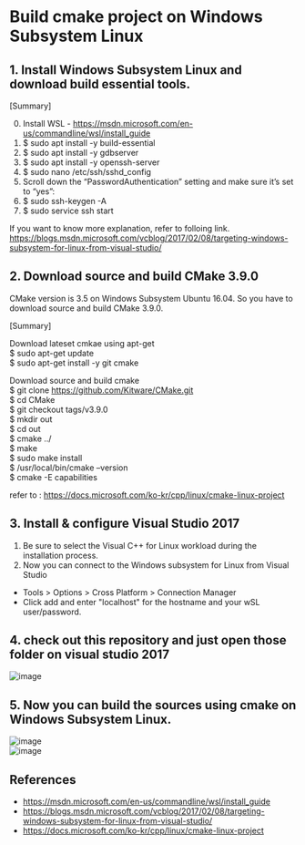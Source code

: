 # Build cmake project on Windows Subsystem Linux 

## 1. Install Windows Subsystem Linux and download build essential tools.

[Summary]

0. Install WSL - https://msdn.microsoft.com/en-us/commandline/wsl/install_guide
1. $ sudo apt install -y build-essential
2. $ sudo apt install -y gdbserver
3. $ sudo apt install -y openssh-server
4. $ sudo nano /etc/ssh/sshd_config
5. Scroll down the “PasswordAuthentication” setting and make sure it’s set to “yes”:
6. $ sudo ssh-keygen -A
7. $ sudo service ssh start

If you want to know more explanation, refer to folloing link.   
https://blogs.msdn.microsoft.com/vcblog/2017/02/08/targeting-windows-subsystem-for-linux-from-visual-studio/

## 2. Download source and build CMake 3.9.0
CMake version is 3.5 on Windows Subsystem Ubuntu 16.04. So you have to download source and build CMake 3.9.0.

[Summary]  

Download lateset cmkae using apt-get  
$ sudo apt-get update  
$ sudo apt-get install -y git cmake

Download source and build cmake  
$ git clone https://github.com/Kitware/CMake.git  
$ cd CMake  
$ git checkout tags/v3.9.0  
$ mkdir out  
$ cd out  
$ cmake ../  
$ make  
$ sudo make install  
$ /usr/local/bin/cmake –version  
$ cmake -E capabilities

refer to : https://docs.microsoft.com/ko-kr/cpp/linux/cmake-linux-project

## 3. Install & configure Visual Studio 2017
1. Be sure to select the Visual C++ for Linux workload during the installation  process.
2. Now you can connect to the Windows subsystem for Linux from Visual Studio
* Tools > Options > Cross Platform > Connection  Manager
* Click add and enter "localhost" for the hostname and your wSL user/password.

## 4. check out this repository and just open those folder on visual studio 2017
![image](https://user-images.githubusercontent.com/12405424/36878635-4090d418-1e03-11e8-9101-d90780b8ba13.png)

## 5. Now you can build the sources using cmake on Windows Subsystem Linux.
![image](https://user-images.githubusercontent.com/12405424/36878690-737f6524-1e03-11e8-97a8-75ed0e9b6049.png)  
![image](https://user-images.githubusercontent.com/12405424/36878699-825cbac4-1e03-11e8-9815-db20f5830689.png)

## References
* https://msdn.microsoft.com/en-us/commandline/wsl/install_guide
* https://blogs.msdn.microsoft.com/vcblog/2017/02/08/targeting-windows-subsystem-for-linux-from-visual-studio/
* https://docs.microsoft.com/ko-kr/cpp/linux/cmake-linux-project
